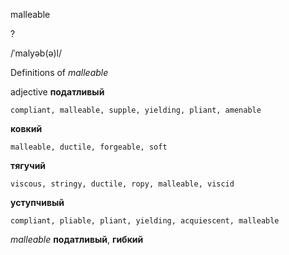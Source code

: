 malleable

?

/ˈmalyəb(ə)l/

Definitions of _malleable_

adjective
**податливый**

    compliant, malleable, supple, yielding, pliant, amenable
**ковкий**

    malleable, ductile, forgeable, soft
**тягучий**

    viscous, stringy, ductile, ropy, malleable, viscid
**уступчивый**

    compliant, pliable, pliant, yielding, acquiescent, malleable

_malleable_
**податливый**, **гибкий**